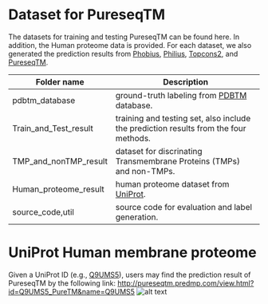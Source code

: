 # Dataset for PureseqTM
The datasets for training and testing PureseqTM can be found here. In addition, the Human proteome data is provided. For each dataset, we also generated the prediction results from [Phobius](http://phobius.sbc.su.se/), [Philius](http://www.yeastrc.org/philius/pages/philius/runPhilius.jsp), [Topcons2](http://topcons.cbr.su.se/), and [PureseqTM](http://pureseqtm.predmp.com/).


| Folder name   | Description   |
| ------------- | ------------- |
| pdbtm_database        | ground-truth labeling from [PDBTM](http://pdbtm.enzim.hu/) database. |
| Train_and_Test_result | training and testing set, also include the prediction results from the four methods. |
| TMP_and_nonTMP_result | dataset for discrinating Transmembrane Proteins (TMPs) and non-TMPs. |
| Human_proteome_result | human proteome dataset from [UniProt](https://www.uniprot.org/). |
| source_code,util      | source code for evaluation and label generation.  |


# UniProt Human membrane proteome
Given a UniProt ID (e.g., [Q9UMS5](https://www.uniprot.org/uniprot/Q9UMS5)), users may find the prediction result of PureseqTM by the following link:
http://pureseqtm.predmp.com/view.html?id=Q9UMS5_PureTM&name=Q9UMS5
![alt text](http://18.209.146.171:8081/site_media/data/Q9UMS5_PureTM/Q9UMS5_PureTM.png "Q9UMS5 result")

